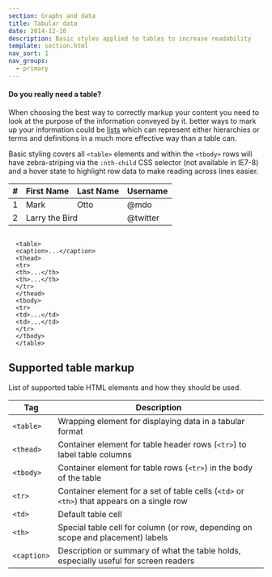 ```yaml
---
section: Graphs and data
title: Tabular data
date: 2014-12-16
description: Basic styles applied to tables to increase readability
template: section.html
nav_sort: 1
nav_groups:
  - primary
---
```


<div class="alert alert-block alert-info">
  <h4>Do you really need a table?</h4>

  <p>When choosing the best way to correctly markup your content you need to look at the purpose of the information conveyed by it. better ways to mark up your information could be <a href="/docs/typography/lists">lists</a> which can represent either hierarchies or terms and definitions in a much more effective way than a table can.</p>
</div>


Basic styling covers all <code>&lt;table&gt;</code> elements and within the <code>&lt;tbody&gt;</code> rows will have zebra-striping via the <code>:nth-child</code> CSS selector (not available in IE7-8) and a hover state to highlight row data to make reading across lines easier.

<div class="guide-example example-processed">
  <table class="example-tldr">
    <thead>
      <tr>
        <th>#</th>
        <th>First Name</th>
        <th>Last Name</th>
        <th>Username</th>
      </tr>
    </thead>
    <tbody>
      <tr>
        <td>1</td>
        <td>Mark</td>
        <td>Otto</td>
        <td>@mdo</td>
      </tr>
      <tr>
        <td>2</td>
        <td colspan="2">Larry the Bird</td>
        <td>@twitter</td>
      </tr>
    </tbody>
  </table>
</div>
<pre class="prettyprint linenums"><code>
  &lt;table&gt;
  &lt;caption&gt;...&lt;/caption&gt;
  &lt;thead&gt;
  &lt;tr&gt;
  &lt;th&gt;...&lt;/th&gt;
  &lt;th&gt;...&lt;/th&gt;
  &lt;/tr&gt;
  &lt;/thead&gt;
  &lt;tbody&gt;
  &lt;tr&gt;
  &lt;td&gt;...&lt;/td&gt;
  &lt;td&gt;...&lt;/td&gt;
  &lt;/tr&gt;
  &lt;/tbody&gt;
  &lt;/table&gt;
</code></pre>


## Supported table markup

List of supported table HTML elements and how they should be used.

<table>
  <colgroup>
    <col class="span1">
    <col class="span7">
  </colgroup>
  <thead>
    <tr>
      <th>Tag</th>
      <th>Description</th>
    </tr>
  </thead>
  <tbody>
    <tr>
      <td>
        <code>&lt;table&gt;</code>
      </td>
      <td>
        Wrapping element for displaying data in a tabular format
      </td>
    </tr>
    <tr>
      <td>
        <code>&lt;thead&gt;</code>
      </td>
      <td>
        Container element for table header rows (<code>&lt;tr&gt;</code>) to label table columns
      </td>
    </tr>
    <tr>
      <td>
        <code>&lt;tbody&gt;</code>
      </td>
      <td>
        Container element for table rows (<code>&lt;tr&gt;</code>) in the body of the table
      </td>
    </tr>
    <tr>
      <td>
        <code>&lt;tr&gt;</code>
      </td>
      <td>
        Container element for a set of table cells (<code>&lt;td&gt;</code> or <code>&lt;th&gt;</code>) that appears
        on a single row
      </td>
    </tr>
    <tr>
      <td>
        <code>&lt;td&gt;</code>
      </td>
      <td>
        Default table cell
      </td>
    </tr>
    <tr>
      <td>
        <code>&lt;th&gt;</code>
      </td>
      <td>
        Special table cell for column (or row, depending on scope and placement) labels
      </td>
    </tr>
    <tr>
      <td>
        <code>&lt;caption&gt;</code>
      </td>
      <td>
        Description or summary of what the table holds, especially useful for screen readers
      </td>
    </tr>
  </tbody>
</table>
